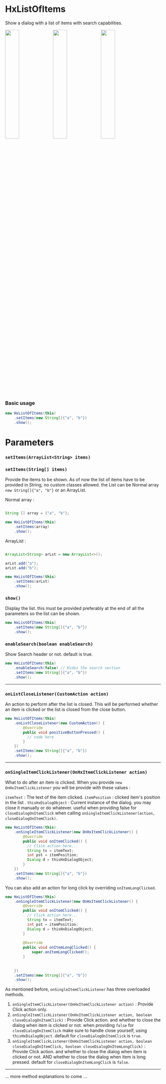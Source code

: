 # HxListOfItems

Show a dialog with a list of items with search capabilities.

<img src="https://github.com/H4zh4n/HaxHanTools/assets/47919702/4f236019-2ae4-4a71-85ab-f47ec3123d8d" width="30%"/> <img src="https://github.com/H4zh4n/HaxHanTools/assets/47919702/e2a4002e-8ee0-4594-8a4b-f21341b9f4ab" width="30%"/> <img src="https://github.com/H4zh4n/HaxHanTools/assets/47919702/c5a7239c-019f-4438-8911-cc7040fcd48b" width="30%"/>

### Basic usage
```java
new HxListOfItems(this)
	.setItems(new String[]{"a", "b"})
	.show();
```


# Parameters

### `setItems(ArrayList<String> items)`
### `setItems(String[] items)`
Provide the items to be shown. As of now the list of items have to be provided in String, no custom classes allowed. the List can be Normal array `new String[]{"a", "b"}` or an ArrayList.

Normal array :
```java

String [] array = {"a", "b"};

new HxListOfItems(this)
	.setItems(array)
	.show();
```

ArrayList :

```java

ArrayList<String> arLst = new ArrayList<>();

arLst.add("a");
arLst.add("b");

new HxListOfItems(this)
	.setItems(arLst)
	.show();
```







### `show()`
Display the list. this must be provided preferably at the end of all the parameters so the list can be shown.

```java
new HxListOfItems(this)
	.setItems(new String[]{"a", "b"})
	.show();
```

### `enableSearch(boolean enableSearch)`
Show Search header or not. default is true.

```java
new HxListOfItems(this)
	.enableSearch(false) // Hides the search section
	.setItems(new String[]{"a", "b"})
	.show();
```

____
### `onListCloseListener(CustomAction action)`
An action to perform after the list is closed. This will be performed whether an item is clicked or the list is closed from the close button.


```java
new HxListOfItems(this)
	.onListCloseListener(new CustomAction() {  
		@Override  
		public void positiveButtonPressed() {  
		  // code here
		}  
	})
	.setItems(new String[]{"a", "b"})
	.show();
```


____
### `onSingleItemClickListener(OnHxItemClickListener action)`
What to do after an item is clicked. When you provide `new OnHxItemClickListener` you will be provide with these values : 

`itemText` : The text of the item clicked.
`itemPosition` : clicked item's position in the list .
`thisHxDialogObject` : Current instance of the dialog. you may close it manually or do whatever. useful when providing false for `closeDialogOnItemClick` when calling `onSingleItemClickListener(action, closeDialogOnItemClick)`.


```java
new HxListOfItems(this)  
	.onSingleItemClickListener(new OnHxItemClickListener() {  
		@Override  
		public void onItemClicked() {  
		  // Click action here...
		  String tx = itemText;
		  int pst = itemPosition;
		  Dialog d = thisHxDialogObject;
		}  
	})  
	.setItems(new String[]{"a", "b"})  
	.show();
```

You can also add an action for long click by overriding `onItemLongClicked`.

```java
new HxListOfItems(this)  
	.onSingleItemClickListener(new OnHxItemClickListener() {  
		@Override  
		public void onItemClicked() {  
		  // Click action here...
		  String tx = itemText;
		  int pst = itemPosition;
		  Dialog d = thisHxDialogObject;
		}
	
		@Override  
		public void onItemLongClicked() {  
			super.onItemLongClicked();  
		}
	
	
	})  
	.setItems(new String[]{"a", "b"})  
	.show();
```


As mentioned before, `onSingleItemClickListener` has three overloaded methods.

1. `onSingleItemClickListener(OnHxItemClickListener action)` : Provide Click action only.
2. `onSingleItemClickListener(OnHxItemClickListener action, boolean closeDialogOnItemClick)` : Provide Click action. and whether to close the dialog when item is clicked or not. when providing `false` for `closeDialogOnItemClick` make sure to handle close yourself, using `thisHxDialogObject`. default for `closeDialogOnItemClick` is `true`.
3. `onSingleItemClickListener(OnHxItemClickListener action, boolean closeDialogOnItemClick, boolean closeDialogOnItemLongClick)` : Provide Click action. and whether to close the dialog when item is clicked or not. AND whether to close the dialog when item is long pressed. default for `closeDialogOnItemLongClick` is `false`.

____


... more method explanations to come ...
